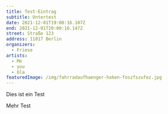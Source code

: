 ```yaml
---
title: Test-Eintrag
subtitle: Untertest
date: 2021-12-01T19:00:16.107Z
end: 2021-12-01T20:00:16.147Z
street: Straße 123
address: 11017 Berlin
organizers:
  - Friese
artists:
  - Me
  - you
  - bla
featuredImage: /img/fahrradaufhaenger-haken-foszfszufez.jpg
---
```

Dies ist ein Test
<!--more-->
Mehr Test